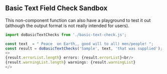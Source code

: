 ## Basic Text Field Check Sandbox

This non-component function can also have a playground to test it out
(although the output format is not really intended for users).

```js
import doBasicTextChecks from './basic-text-check.js';

const text  = " Peace  on Earth,, good will to all) men/people! ";
const result = doBasicTextChecks('Sample', text, 'that was supplied');
<>
{result.errorList.length} errors: {result.errorList}<br/>
{result.warningList.length} warnings: {result.warningList}
</>
```
